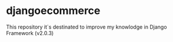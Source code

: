 # djangoecommerce
This repository it`s destinated to improve my knowlodge in Django Framework (v2.0.3)
